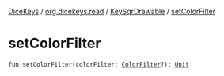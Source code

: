 [DiceKeys](../../index.md) / [org.dicekeys.read](../index.md) / [KeySqrDrawable](index.md) / [setColorFilter](./set-color-filter.md)

# setColorFilter

`fun setColorFilter(colorFilter: `[`ColorFilter`](https://developer.android.com/reference/android/graphics/ColorFilter.html)`?): `[`Unit`](https://kotlinlang.org/api/latest/jvm/stdlib/kotlin/-unit/index.html)